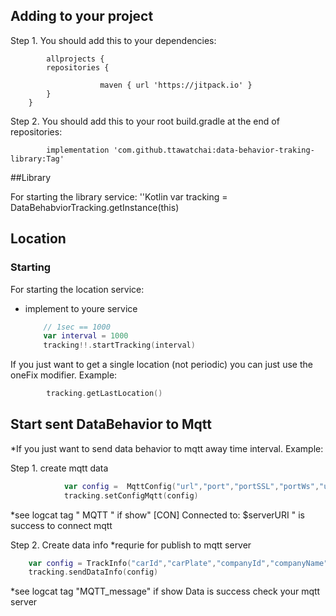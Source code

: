 Adding to your project
----------------------
Step 1. You should add this to your dependencies:



            allprojects {
			repositories {
		    
                        maven { url 'https://jitpack.io' }
			}
		}
	
	
Step 2. You should add this to your root build.gradle at the end of repositories:

	        implementation 'com.github.ttawatchai:data-behavior-traking-library:Tag'

##Library

For starting the library service:
''Kotlin
        var tracking = DataBehabviorTracking.getInstance(this)
## Location
### Starting

For starting the location service:

- implement to youre service

	````Kotlin
		// 1sec == 1000
		var interval = 1000
		tracking!!.startTracking(interval)
	````

If you just want to get a single location (not periodic) you can just use the oneFix modifier. Example:

````Kotlin
        tracking.getLastLocation()
````

## Start sent DataBehavior to Mqtt

*If you just want to send data behavior to mqtt away time interval. Example:

Step 1. create mqtt data

````Kotlin
            var config =  MqttConfig("url","port","portSSL","portWs","username","password","isactive","createBy","createDate","updateBy","updateDate","topic","id")
            tracking.setConfigMqtt(config)
````
    
*see logcat tag " MQTT " if show"  [CON] Connected to: $serverURI " is success to connect mqtt
    

Step 2. Create data info *requrie for publish to mqtt server

````Kotlin
 	var config = TrackInfo("carId","carPlate","companyId","companyName","driverId"(Int),"driverName","policyNo","streamId"(Int))
	tracking.sendDataInfo(config)
````

*see logcat tag "MQTT_message" if show  Data is success check your mqtt server
        
